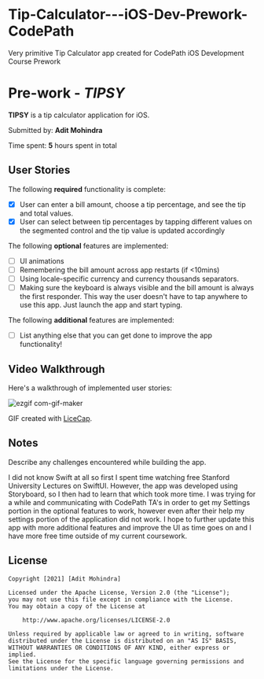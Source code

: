 # Tip-Calculator---iOS-Dev-Prework-CodePath
Very primitive Tip Calculator app created for CodePath iOS Development Course Prework

# Pre-work - *TIPSY*

**TIPSY** is a tip calculator application for iOS.

Submitted by: **Adit Mohindra**

Time spent: **5** hours spent in total

## User Stories

The following **required** functionality is complete:

* [x] User can enter a bill amount, choose a tip percentage, and see the tip and total values.
* [x] User can select between tip percentages by tapping different values on the segmented control and the tip value is updated accordingly

The following **optional** features are implemented:

* [ ] UI animations
* [ ] Remembering the bill amount across app restarts (if <10mins)
* [ ] Using locale-specific currency and currency thousands separators.
* [ ] Making sure the keyboard is always visible and the bill amount is always the first responder. This way the user doesn't have to tap anywhere to use this app. Just launch the app and start typing.

The following **additional** features are implemented:

- [ ] List anything else that you can get done to improve the app functionality!

## Video Walkthrough

Here's a walkthrough of implemented user stories:

![ezgif com-gif-maker](https://user-images.githubusercontent.com/92764174/140831279-9ac414c5-add2-4f25-91c7-bb5cbbeebf06.gif)


GIF created with [LiceCap](http://www.cockos.com/licecap/).

## Notes

Describe any challenges encountered while building the app.

I did not know Swift at all so first I spent time watching free Stanford University Lectures on SwiftUI. However, the app was developed using Storyboard, so I then had to learn that which took more time. I was trying for a while and communicating with CodePath TA's in order to get my Settings portion in the optional features to work, however even after their help my settings portion of the application did not work. I hope to further update this app with more additional features and improve the UI as time goes on and I have more free time outside of my current coursework.

## License

    Copyright [2021] [Adit Mohindra]

    Licensed under the Apache License, Version 2.0 (the "License");
    you may not use this file except in compliance with the License.
    You may obtain a copy of the License at

        http://www.apache.org/licenses/LICENSE-2.0

    Unless required by applicable law or agreed to in writing, software
    distributed under the License is distributed on an "AS IS" BASIS,
    WITHOUT WARRANTIES OR CONDITIONS OF ANY KIND, either express or implied.
    See the License for the specific language governing permissions and
    limitations under the License.

